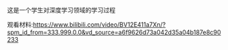 这是一个学生对深度学习领域的学习过程

观看材料:https://www.bilibili.com/video/BV12E411a7Xn/?spm_id_from=333.999.0.0&vd_source=a6f9626d73a042d35a04b187e8c90233

